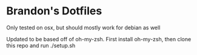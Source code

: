 # Brandon's Dotfiles

Only tested on osx, but should mostly work for debian as well

Updated to be based off of oh-my-zsh. First install oh-my-zsh, then clone this repo and run ./setup.sh
